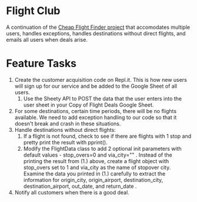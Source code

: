 # Flight Club
A continuation of the [Cheap Flight Finder project](https://github.com/sarastrasner/python-projects/tree/main/cheap_flight_finder) that accomodates multiple users, handles exceptions, handles destinations without direct flights, and emails all users when deals arise. 

# Feature Tasks
1. Create the customer acquisition code on Repl.it. This is how new users will sign up for our service and be added to the Google Sheet of all users.
    1. Use the Sheety API to POST the data that the user enters into the user sheet in your Copy of Flight Deals Google Sheet.
1. For some destinations, certain time periods, there will be no flights available. We need to add exception handling to our code so that it doesn't break and crash in these situations.
1. Handle destinations without direct flights:
   1. If a flight is not found, check to see if there are flights with 1 stop and pretty print the result with pprint().
   1. Modify the FlightData class to add 2 optional init parameters with default values - stop_overs=0 and via_city="" . Instead of the printing the result from (1.) above, create a flight object with stop_overs set to 1 and via_city as the name of stopover city. Examine the data you printed in (1.) carefully to extract the information for origin_city, origin_airport, destination_city, destination_airport, out_date, and return_date .
1. Notify all customers when there is a good deal.